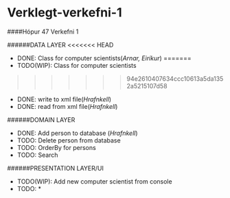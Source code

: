 # Verklegt-verkefni-1
####Hópur 47
Verkefni 1


######DATA LAYER
<<<<<<< HEAD
- DONE: Class for computer scientists(*Arnar, Eiríkur*)
=======
- TODO(WIP): Class for computer scientists
>>>>>>> 94e2610407634ccc10613a5da1352a5215107d58
- DONE: write to xml file(*Hrafnkell*)
- DONE: read from xml file(*Hrafnkell*)

######DOMAIN LAYER
- DONE: Add person to database (*Hrafnkell*)
- TODO: Delete person from database
- TODO: OrderBy for persons
- TODO: Search

######PRESENTATION LAYER/UI
- TODO(WIP): Add new computer scientist from console 
- TODO: *
